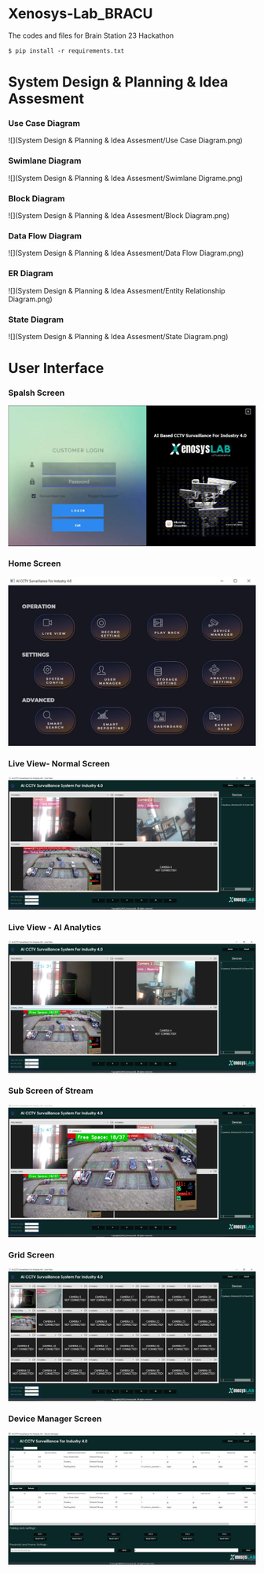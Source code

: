 # Xenosys-Lab_BRACU
The codes and files for Brain Station 23 Hackathon

```
$ pip install -r requirements.txt
```

# System Design & Planning & Idea Assesment
### Use Case Diagram
![](System Design & Planning & Idea Assesment/Use Case Diagram.png)
### Swimlane Diagram
![](System Design & Planning & Idea Assesment/Swimlane Digrame.png)
### Block Diagram
![](System Design & Planning & Idea Assesment/Block Diagram.png)
### Data Flow Diagram
![](System Design & Planning & Idea Assesment/Data Flow Diagram.png)
### ER Diagram
![](System Design & Planning & Idea Assesment/Entity Relationship Diagram.png)
### State Diagram
![](System Design & Planning & Idea Assesment/State Diagram.png)

# User Interface
### Spalsh Screen
![](screens/1.JPG)
### Home Screen
![](screens/2.JPG)
### Live View- Normal Screen
![](screens/3.JPG)
### Live View - AI Analytics
![](screens/4.JPG)
### Sub Screen of Stream
![](screens/5.JPG)
### Grid Screen
![](screens/6.JPG)
### Device Manager Screen
![](screens/7.JPG)
